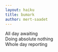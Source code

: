 ```yaml
---
layout: haiku
title: bumark
author: mert-saadet
---
```


All day awaiting <br>
Doing absolute nothing <br>
Whole day reporting <br>